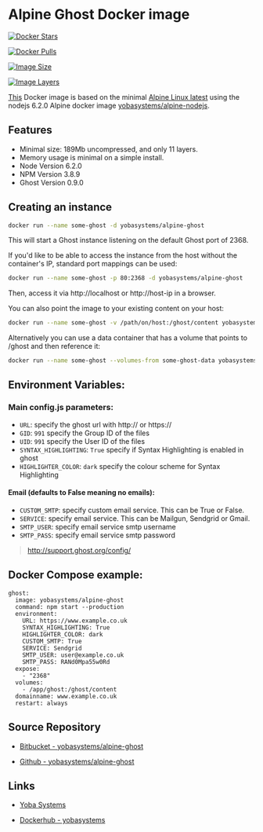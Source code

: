 # Alpine Ghost Docker image

[![Docker Stars](https://img.shields.io/docker/stars/yobasystems/alpine-ghost.svg)](https://imagelayers.io/?images=yobasystems/alpine-ghost:latest)

[![Docker Pulls](https://img.shields.io/docker/pulls/yobasystems/alpine-ghost.svg)](https://imagelayers.io/?images=yobasystems/alpine-ghost:latest)

[![Image Size](https://img.shields.io/imagelayers/image-size/yobasystems/alpine-ghost/latest.svg)](https://imagelayers.io/?images=yobasystems/alpine-ghost:latest)

[![Image Layers](https://img.shields.io/imagelayers/layers/yobasystems/alpine-ghost/latest.svg)](https://imagelayers.io/?images=yobasystems/alpine-ghost:latest)


[This](https://hub.docker.com/r/yobasystems/alpine-ghost/) Docker image is based on the minimal [Alpine Linux latest](http://alpinelinux.org/) using the nodejs 6.2.0 Alpine docker image [yobasystems/alpine-nodejs](https://hub.docker.com/r/yobasystems/alpine-nodejs/).

## Features

  * Minimal size: 189Mb uncompressed, and only 11 layers.
  * Memory usage is minimal on a simple install.
  * Node Version 6.2.0
  * NPM Version 3.8.9
  * Ghost Version 0.9.0

## Creating an instance

```bash
docker run --name some-ghost -d yobasystems/alpine-ghost
```

This will start a Ghost instance listening on the default Ghost port of 2368.

If you'd like to be able to access the instance from the host without the container's IP, standard port mappings can be used:

```bash
docker run --name some-ghost -p 80:2368 -d yobasystems/alpine-ghost
```

Then, access it via http://localhost or http://host-ip in a browser.

You can also point the image to your existing content on your host:

```bash
docker run --name some-ghost -v /path/on/host:/ghost/content yobasystems/alpine-ghost
```

Alternatively you can use a data container that has a volume that points to /ghost and then reference it:

```bash
docker run --name some-ghost --volumes-from some-ghost-data yobasystems/alpine-ghost
```

## Environment Variables:

### Main config.js parameters:
* `URL`: specify the ghost url with http:// or https://
* `GID`: `991` specify the Group ID of the files
* `UID`: `991` specify the User ID of the files
* `SYNTAX_HIGHLIGHTING`: `True` specify if Syntax Highlighting is enabled in ghost
* `HIGHLIGHTER_COLOR`: `dark` specify the colour scheme for Syntax Highlighting

#### Email (defaults to False meaning no emails):
* `CUSTOM_SMTP`: specify custom email service. This can be True or False.
* `SERVICE`: specify email service. This can be Mailgun, Sendgrid or Gmail.
* `SMTP_USER`: specify email service smtp username
* `SMTP_PASS`: specify email service smtp password

> http://support.ghost.org/config/

## Docker Compose example:

```yalm
ghost:
  image: yobasystems/alpine-ghost
  command: npm start --production
  environment:
    URL: https://www.example.co.uk
    SYNTAX_HIGHLIGHTING: True
    HIGHLIGHTER_COLOR: dark
    CUSTOM_SMTP: True
    SERVICE: Sendgrid
    SMTP_USER: user@example.co.uk
    SMTP_PASS: RANd0Mpa55w0Rd
  expose:
    - "2368"
  volumes:
    - /app/ghost:/ghost/content
  domainname: www.example.co.uk
  restart: always
```

## Source Repository

* [Bitbucket - yobasystems/alpine-ghost](https://bitbucket.org/yobasystems/alpine-ghost/)

* [Github - yobasystems/alpine-ghost](https://github.com/yobasystems/alpine-ghost)

## Links

* [Yoba Systems](https://www.yobasystems.co.uk/)

* [Dockerhub - yobasystems](https://hub.docker.com/u/yobasystems/)
